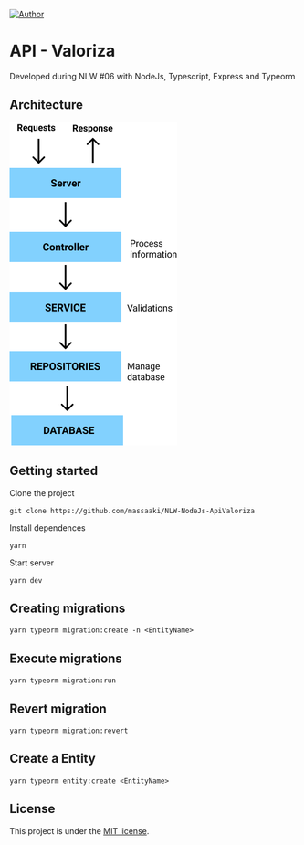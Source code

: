 [![Author](https://img.shields.io/badge/Author-massaaki-blue)](https://github.com/massaaki/)
# API - Valoriza
Developed during NLW #06 with NodeJs, Typescript, Express and Typeorm

## Architecture
![project architecture](https://github.com/massaaki/NLW-NodeJs-ApiValoriza/blob/main/images/architecture.png)

## Getting started

Clone the project
```
git clone https://github.com/massaaki/NLW-NodeJs-ApiValoriza
```

Install dependences
```
yarn
```

Start server
```
yarn dev
```

## Creating migrations
```
yarn typeorm migration:create -n <EntityName> 
```
## Execute migrations
```
yarn typeorm migration:run  
```
## Revert migration
```
yarn typeorm migration:revert
```

## Create a Entity
```
yarn typeorm entity:create <EntityName>
```


## License
This project is under the [MIT license](https://opensource.org/licenses/MIT).
